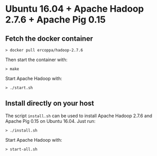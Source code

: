 # Ubuntu 16.04 + Apache Hadoop 2.7.6 + Apache Pig 0.15

## Fetch the docker container
```
> docker pull ercoppa/hadoop-2.7.6
```
Then start the container with:
```
> make 
```
Start Apache Hadoop with:
```
> ./start.sh
```

## Install directly on your host
The script `install.sh` can be used to install Apache Hadoop 2.7.6 and Apache Pig 0.15 on Ubuntu 16.04. 
Just run:
```
> ./install.sh
```
Start Apache Hadoop with:
```
> start-all.sh
```
